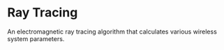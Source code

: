 # Ray Tracing
An electromagnetic ray tracing algorithm that calculates various wireless system parameters.


